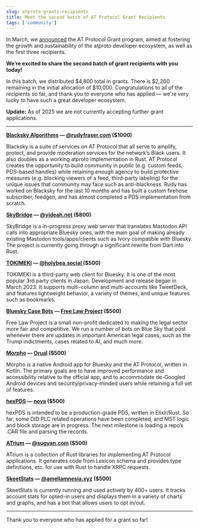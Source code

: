 ```yaml
---
slug: atproto-grants-recipients
title: Meet the second batch of AT Protocol Grant Recipients
tags: ['community']
---
```


In March, we [announced](https://docs.bsky.app/blog/atproto-grants) the AT Protocol Grant program, aimed at fostering the growth and sustainability of the atproto developer ecosystem, as well as the first three recipients. 

**We’re excited to share the second batch of grant recipients with you today!**

In this batch, we distributed $4,800 total in grants. There is $2,200 remaining in the initial allocation of $10,000. Congratulations to all of the recipients so far, and thank you to everyone who has applied — we're very lucky to have such a great developer ecosystem.

**Update:** As of 2025 we are not currently accepting further grant applications.

---

**[Blacksky Algorithms](https://github.com/blacksky-algorithms/rsky) — [@rudyfraser.com](https://bsky.app/profile/rudyfraser.com)  ($1000)**

Blacksky is a suite of services on AT Protocol that all serve to amplify, protect, and provide moderation services for the network’s Black users. It also doubles as a working atproto implementation in Rust. AT Protocol creates the opportunity to build community in public (e.g. custom feeds, PDS-based handles) while retaining enough agency to build protective measures (e.g. blocking viewers of a feed, third-party labeling) for the unique issues that community may face such as anti-blackness. Rudy has worked on Blacksky for the last 10 months and has built a custom firehose subscriber, feedgen, and has almost completed a PDS implementation from scratch.

**[SkyBridge](https://github.com/videah/SkyBridge) — [@videah.net](https://bsky.app/profile/videah.net) ($800)**

SkyBridge is a in-progress proxy web server that translates Mastodon API calls into appropriate Bluesky ones, with the main goal of making already existing Mastodon tools/apps/clients such as Ivory compatible with Bluesky. The project is currently going through a significant rewrite from Dart into Rust. 

**[TOKIMEKI](https://tokimeki.blue) — [@holybea.social ](https://bsky.app/profile/holybea.social)($500)**

TOKIMEKI is a third-party web client for Bluesky. It is one of the most popular 3rd party clients in Japan. Development and release began in March 2023. It supports multi-column and multi-accounts like TweetDeck, and features lightweight behavior, a variety of themes, and unique features such as bookmarks. 

**[Bluesky Case Bots](https://bots.law/) — [Free Law Project](https://bsky.app/profile/free.law) ($500)**

Free Law Project is a small non-profit dedicated to making the legal sector more fair and competitive. We run a number of bots on Blue Sky that post whenever there are updates in important American legal cases, such as the Trump indictments, cases related to AI, and much more.

**[Morpho](https://github.com/morpho-app/Morpho) — [Orual](https://bsky.app/profile/nonbinary.computer) ($500)**

Morpho is a native Android app for Bluesky and the AT Protocol, written in Kotlin. The primary goals are to have improved performance and accessibility relative to the official app, and to accommodate de-Googled Android devices and security/privacy-minded users while retaining a full set of features.

**[hexPDS](https://github.com/ovnanova/hexpds) — [nova](https://bsky.app/profile/ovna.dev) ($500)**

hexPDS is intended to be a production-grade PDS, written in Elixir/Rust. So far, some DID:PLC related operations have been completed, and MST logic and block storage are in progress. The next milestone is loading a repo’s .CAR file and parsing the records.

**[ATrium](https://github.com/sugyan/atrium) — [@sugyan.com](https://bsky.app/profile/did:plc:4ee6oesrsbtmuln4gqsqf6fp) ($500)**

ATrium is a collection of Rust libraries for implementing AT Protocol applications. It generates code from Lexicon schema and provides type definitions, etc. for use with Rust to handle XRPC requests.

**[SkeetStats](https://skeetstats.xyz) — [@ameliamnesia.xyz](https://bsky.app/profile/ameliamnesia.xyz) ($500)**

SkeetStats is currently running and used actively by 400+ users. It tracks account stats for opted-in users and displays them in a variety of charts and graphs, and has a bot that allows users to opt in/out. 

---

Thank you to everyone who has applied for a grant so far!
